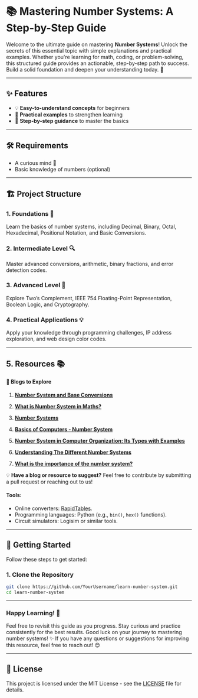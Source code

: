 # 📚 Mastering Number Systems: A Step-by-Step Guide 

Welcome to the ultimate guide on mastering **Number Systems**! Unlock the secrets of this essential topic with simple explanations and practical examples. Whether you're learning for math, coding, or problem-solving, this structured guide provides an actionable, step-by-step path to success. Build a solid foundation and deepen your understanding today. 🚀

---

## ✨ Features

- 💡 **Easy-to-understand concepts** for beginners
- 📖 **Practical examples** to strengthen learning
- 🧩 **Step-by-step guidance** to master the basics

---

## 🛠️ Requirements

- A curious mind 🤔
- Basic knowledge of numbers (optional)

---

## 🏗️ Project Structure

### 1. **Foundations** 🏁  
Learn the basics of number systems, including Decimal, Binary, Octal, Hexadecimal, Positional Notation, and Basic Conversions.  

### 2. **Intermediate Level** 🔍  
Master advanced conversions, arithmetic, binary fractions, and error detection codes.  

### 3. **Advanced Level** 🚀  
Explore Two’s Complement, IEEE 754 Floating-Point Representation, Boolean Logic, and Cryptography.  

### 4. **Practical Applications** 💡  
Apply your knowledge through programming challenges, IP address exploration, and web design color codes.  


---
## 5. Resources 📚


#### 📖 Blogs to Explore

1. **[Number System and Base Conversions](https://www.geeksforgeeks.org/number-system-and-base-conversions/)**


2. **[What is Number System in Maths?](https://byjus.com/maths/number-system/)**


3. **[Number Systems](https://www.javatpoint.com/number-systems)**


4. **[Basics of Computers - Number System](https://www.tutorialspoint.com/basics_of_computers/basics_of_computers_number_system.htm)**


5. **[Number System in Computer Organization: Its Types with Examples](https://www.ccbp.in/blog/articles/number-system-in-computer-organization#conclusion)**


6. **[Understanding The Different Number Systems](https://medium.com/artificialis/understanding-the-different-number-systems-de2143512642)**


6. **[What is the importance of the number system?](https://www.geeksforgeeks.org/what-is-the-importance-of-the-number-system/)**

💡 **Have a blog or resource to suggest?** Feel free to contribute by submitting a pull request or reaching out to us!




#### Tools:
- Online converters: [RapidTables](https://www.rapidtables.com/convert/number/).
- Programming languages: Python (e.g., `bin()`, `hex()` functions).
- Circuit simulators: Logisim or similar tools.




---


## 🎯 Getting Started

Follow these steps to get started:  

### 1. Clone the Repository
```bash
git clone https://github.com/YourUsername/learn-number-system.git
cd learn-number-system
```

---
### Happy Learning! 🚀
Feel free to revisit this guide as you progress. Stay curious and practice consistently for the best results. Good luck on your journey to mastering number systems! ✨ 
If you have any questions or suggestions for improving this resource, feel free to reach out! 😊

---

## 📜 License

This project is licensed under the MIT License - see the [LICENSE](LICENSE) file for details.

